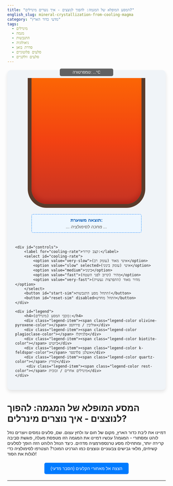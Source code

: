 ```yaml
---
title: "המסע המופלא של המגמה: להפוך לנוצצים - איך נוצרים מינרלים?"
english_slug: mineral-crystallization-from-cooling-magma
category: "מדעי כדור הארץ"
tags:
  - מינרלים
  - מגמה
  - התגבשות
  - גיאולוגיה
  - סדרת בואן
  - סלעים פלוטוניים
  - סלעים וולקניים
---
```

<div id="app-container">
    <div id="sim-area">
        <div id="temperature-display">טמפרטורה: <span id="current-temp">...</span>°C</div>
        <div id="crucible">
            <div id="magma"></div>
            <div id="crystal-container"></div>
            <div id="cooling-overlay"></div> <!-- Added for cooling effect -->
        </div>
        <div id="rock-preview">
            <h4>תוצאה משוערת:</h4>
            <p id="rock-type">... מחכה לסימולציה ...</p>
        </div>
    </div>

    <div id="controls">
        <label for="cooling-rate">קצב קירור:</label>
        <select id="cooling-rate">
            <option value="very-slow">איטי מאוד (עומק רב)</option>
            <option value="slow" selected>איטי (עומק בינוני)</option>
            <option value="medium">בינוני</option>
            <option value="fast">מהיר (קרוב לפני השטח)</option>
            <option value="very-fast">מהיר מאוד (התפרצות געשית)</option>
        </select>
        <button id="start-sim">התחל מסע התגבשות!</button>
        <button id="reset-sim" disabled>התחל מחדש</button>
    </div>

    <div id="legend">
        <h4>כוכבי המסע (מינרלים):</h4>
        <div class="legend-item"><span class="legend-color olivine-pyroxene-color"></span> אוליבין / פירוקסן</div>
        <div class="legend-item"><span class="legend-color plagioclase-color"></span> פלגיוקלז</div>
        <div class="legend-item"><span class="legend-color biotite-color"></span> ביוטיט</div>
        <div class="legend-item"><span class="legend-color k-feldspar-color"></span> אשלגן פלדספר</div>
        <div class="legend-item"><span class="legend-color quartz-color"></span> קוורץ</div>
         <div class="legend-item"><span class="legend-color rest-color"></span> מינרלים אחרים / זכוכית</div>
    </div>
</div>

<h1>המסע המופלא של המגמה: להפוך לנוצצים - איך נוצרים מינרלים?</h1>
<p>דמיינו את ליבת כדור הארץ, מקום של חום עז ולחץ עצום. שם, סלעים נמסים ויוצרים נוזל לוהט ומסתורי - המגמה! עכשיו דמיינו את המגמה הזו מטפסת מעלה, פוגשת סביבה קרירה יותר, ומתחילה מסע טרנספורמציה מדהים. כיצד הנוזל הלוהט הזה הופך לסלעים קשיחים, מלאי גבישים צבעוניים ונוצצים כמו הגרניט המוכר? הצטרפו לסימולציה כדי לגלות את הסוד!</p>

<button id="toggle-explanation">הצצה אל מאחורי הקלעים (הסבר מדעי)</button>

<div id="explanation" style="display: none;">
    <h2>הסבר: מסע ההתגבשות המדהים</h2>
    <h3>מהי מגמה ומדוע היא מתגבשת?</h3>
    <p>מגמה היא סלע מותך לוהט, לרוב בעומק רב בכדור הארץ. היא נוצרת באזורים שבהם הטמפרטורה והלחץ גבוהים מספיק כדי להתיך סלעים. כשהמגמה מוצאת דרכה מעלה, לתוך סדקים בקרום או אל פני השטח (אז נקראת "לבה"), היא מתחילה להתקרר. תהליך הקירור הזה הוא המפתח לשינוי: האטומים והמולקולות החופשיים יחסית במצב הנוזלי מתחילים לאבד אנרגיה ולהתארגן במבנים מסודרים וחוזרים על עצמם – מבנים גבישיים. כל מבנה גבישי כזה הוא מינרל ספציפי.</p>

    <h3>הקצב קובע הכל: השפעת קצב הקירור</h3>
    <p>קצב הקירור הוא הגורם הדרמטי ביותר המשפיע על התוצאה הסופית:</p>
    <ul>
        <li><strong>קירור איטי מאוד (עומק רב):</strong> כשהמגמה כלואה עמוק בפנים, היא מתקררת לאט לאט, לעיתים במשך אלפי או מיליוני שנים. קצב קירור כזה מאפשר לאטומים "זמן איכות" למצוא את מקומם, לנוע בחופשיות יחסית (בתוך הנוזל שעדיין חם), ולהצטרף לגבישים קיימים. התוצאה: נוצרים מעט מוקדי התגבשות (גרעיני גיבוש), אך הגבישים שכן נוצרים גדלים לגדלים מרשימים, הנראים לעין בלתי מזוינת בקלות. סלעים כאלה נקראים <strong>סלעים פלוטוניים</strong> או <strong>אינטרוסיביים</strong> (חודרים), ומרקמם גס גביש (פנריטי). גרניט הוא הדוגמה הקלאסית.</li>
        <li><strong>קירור מהיר מאוד (פני השטח - לבה):</strong> כשהלבה פורצת בהתפרצות געשית, היא נחשפת מייד לאוויר או למים ומתקררת במהירות מסחררת (תוך שעות, ימים או שנים). קצב קירור כזה "מקפיא" את האטומים במקומם לפני שהספיקו להתארגן לגבישים גדולים. התוצאה: נוצרים המון מוקדי התגבשות זעירים, אך הגבישים נשארים קטנים עד מיקרוסקופיים. סלעים כאלה נקראים <strong>סלעים וולקניים</strong> או <strong>אקסטרוסיביים</strong> (פורצים), ומרקמם דק גביש (אפניטי). בזלת היא הדוגמה המוכרת ביותר. במקרים קיצוניים של קירור מהיר במיוחד, כלל לא נוצרים גבישים, ונוצרת זכוכית וולקנית כמו אובסידיאן.</li>
    </ul>

    <h3>סדרת בואן: מי מופיע ראשון בחגיגה?</h3>
    <p>הגיאולוג נורמן ל. בואן גילה שמינרלים שונים מתגבשים מסוג מגמה נפוץ (בזלתית) בסדר טמפרטורות יחסית קבוע ככל שהמגמה מתקררת. הסדר, המכונה <strong>סדרת בואן</strong>, מתחיל במינרלים המתגבשים בטמפרטורות הגבוהות ביותר (כמו אוליבין ופירוקסן), וממשיך כשהטמפרטורה יורדת למינרלים אחרים (פלגיוקלז, ביוטיט, אמפיבול), ומסתיים בטמפרטורות הנמוכות ביותר עם מינרלים כמו אשלגן פלדספר, מוסקוביט וקוורץ. הסימולציה שלנו מציגה גרסה פשוטה ומרהיבה של סדר ההופעה הזה, ומאפשרת לכם לראות כיצד קצב הקירור משפיע לא רק על גודל הגבישים, אלא גם על הרכב המינרלים ש"מצליחים" להתגבש בסלע הסופי.</p>
</div>

<style>
    /* Overall App Styling */
    #app-container {
        display: flex;
        flex-direction: column;
        align-items: center;
        margin: 20px auto;
        padding: 25px;
        border-radius: 12px;
        background-color: #f0f4f8; /* Soft light background */
        box-shadow: 0 6px 12px rgba(0, 0, 0, 0.1);
        max-width: 600px; /* Limit width for better appearance */
        font-family: 'Arial', sans-serif; /* Modern font */
    }

    #sim-area {
         position: relative; /* For absolute positioning of temp */
         width: 100%;
         max-width: 350px; /* Control sim width */
         display: flex;
         flex-direction: column;
         align-items: center;
         margin-bottom: 25px;
    }

    #temperature-display {
        position: absolute;
        top: -30px;
        left: 50%;
        transform: translateX(-50%);
        background-color: rgba(0, 0, 0, 0.6);
        color: white;
        padding: 5px 10px;
        border-radius: 5px;
        font-size: 0.9em;
        z-index: 10; /* Above crucible */
        min-width: 150px;
        text-align: center;
    }

    /* Crucible (Container) Styling */
    #crucible {
        width: 100%;
        height: 400px; /* Slightly taller */
        border: 12px solid #5a3b2b; /* Darker, richer brown */
        border-top: none; /* No top border */
        border-radius: 0 0 60px 60px; /* More pronounced rounded bottom */
        position: relative;
        overflow: hidden; /* Hide content outside bounds */
        background-color: #c0805a; /* Base color for crucible sides */
        box-shadow: inset 0 -10px 15px rgba(0, 0, 0, 0.3); /* Inner shadow for depth */
    }

    /* Magma (Simulated Liquid) Styling */
    #magma {
        position: absolute;
        top: 0;
        left: 0;
        width: 100%;
        height: 100%;
        /* Initial hot magma gradient */
        background: linear-gradient(to bottom, rgba(255, 100, 0, 0.95), rgba(255, 50, 0, 0.8), rgba(200, 0, 0, 0.6));
        opacity: 1; /* Starts fully opaque */
        transition: opacity var(--sim-duration) linear, background var(--sim-duration) linear; /* Use CSS variable for duration */
    }

     #cooling-overlay {
         position: absolute;
         top: 0;
         left: 0;
         width: 100%;
         height: 100%;
         background-color: rgba(70, 90, 110, 0); /* Start transparent */
         transition: background-color var(--sim-duration) linear; /* Smooth transition to cooler color */
     }


    /* Crystal Container and Crystal Styling */
    #crystal-container {
        position: absolute;
        top: 0;
        left: 0;
        width: 100%;
        height: 100%;
        pointer-events: none; /* Ignore clicks on crystal layer */
        z-index: 5; /* Below temperature, above magma */
    }

    .crystal {
        position: absolute;
        border-radius: 50%; /* Keep initial circles */
        background-color: rgba(255, 255, 255, 0.8); /* Default, slightly transparent white */
        width: 3px; /* Start very small */
        height: 3px;
        /* transition: width 0.5s ease-out, height 0.5s ease-out; */ /* Growth will be handled by JS for dynamic speed */
        transform: translate(-50%, -50%); /* Center the crystal on its x,y coords */
        box-sizing: border-box;
        opacity: 0; /* Start invisible */
        animation: fadeIn 0.5s ease-out forwards; /* Fade in when nucleated */
    }

    @keyframes fadeIn {
        to { opacity: 1; }
    }

    /* Specific Mineral Colors & Appearance */
    .olivine-pyroxene-color { background-color: darkolivegreen; border: 1px solid #556b2f; }
    .crystal.olivine-pyroxene { background-color: darkolivegreen; border: 1px solid #556b2f; } /* Dark green/brown */

    .plagioclase-color { background-color: lightgray; border: 1px solid gray; }
     /* Plagioclase can be more rectangular/tabular, try slightly different shapes if possible? Or just varied size */
    .crystal.plagioclase { background-color: lightgray; border: 1px solid gray; border-radius: 20%; } /* Slightly less round */


    .biotite-color { background-color: black; border: 1px solid #222; }
    /* Biotite is flaky, maybe simulate with slightly flatter shape or darker border */
    .crystal.biotite { background-color: black; border: 1px solid #222; border-radius: 10%; } /* Flaky appearance attempt */


    .k-feldspar-color { background-color: lavenderblush; border: 1px solid pink; }
    .crystal.k-feldspar { background-color: lavenderblush; border: 1px solid pink; } /* Pinkish/white */

    .quartz-color { background-color: rgba(128, 128, 128, 0.5); border: 1px solid #666; }
     /* Quartz is glassy, maybe semi-transparent */
    .crystal.quartz { background-color: rgba(128, 128, 128, 0.5); border: 1px solid #666; } /* Semi-transparent gray */

     .rest-color { background-color: #555; border: 1px solid #333;}
     .crystal.rest { background-color: #555; border: 1px solid #333;} /* Represents uncrystallized/fine matrix */


    /* Controls and Legend Styling */
    #controls {
        display: flex;
        flex-wrap: wrap; /* Allow wrapping on smaller screens */
        justify-content: center;
        align-items: center;
        gap: 15px 20px; /* Row and column gap */
        margin-bottom: 25px;
        padding: 15px;
        background-color: #eef2f7;
        border-radius: 8px;
        width: 100%;
        max-width: 500px;
        box-shadow: 0 2px 4px rgba(0, 0, 0, 0.05);
    }

    #controls label {
        font-weight: bold;
        color: #333;
    }

    #controls select,
    #controls button {
        padding: 10px 15px;
        border: 1px solid #ccc;
        border-radius: 5px;
        font-size: 1em;
        cursor: pointer;
        transition: all 0.3s ease;
    }

    #controls select {
        background-color: white;
        appearance: none; /* Remove default arrow */
        background-image: url('data:image/svg+xml;charset=US-ASCII,%3Csvg%20xmlns%3D%22http%3A%2F%2Fwww.w3.org%2F2000%2Fsvg%22%20width%3D%22292.4%22%20height%3D%22292.4%22%3E%3Cpath%20fill%3D%22%23007bff%22%20d%3D%22M287%2C114.7L159.2%2C221.3c-5.3%2C4.2-12.9%2C4.2-18.2%2C0L5.4%2C114.7c-6-4.7-6.9-13.7-2.1-19.8c4.7-6%2C13.7-6.9%2C19.8-2.1l123.7%2C97.8l123.7-97.8c6-4.7%2C15-3.9%2C19.8%2C2.1C293.9%2C101%2C293%2C109.1%2C287%2C114.7z%22%2F%3E%3C%2Fsvg%3E');
        background-repeat: no-repeat;
        background-position: right 10px top 50%;
        background-size: 12px auto;
        padding-right: 30px; /* Make space for arrow */
    }

    #start-sim {
        background-color: #28a745; /* Success green */
        color: white;
        border-color: #28a745;
    }

    #start-sim:hover:not(:disabled) {
        background-color: #218838;
        border-color: #1e7e34;
    }

    #reset-sim {
        background-color: #dc3545; /* Danger red */
        color: white;
        border-color: #dc3545;
    }
     #reset-sim:hover:not(:disabled) {
        background-color: #c82333;
        border-color: #bd2130;
    }


    #controls button:disabled,
     #controls select:disabled {
        background-color: #e9ecef;
        color: #6c757d;
        border-color: #ced4da;
        cursor: not-allowed;
        opacity: 0.7;
    }

    #legend {
        margin-top: 25px;
        padding: 15px;
        border: 1px solid #d4d4d4;
        border-radius: 8px;
        background-color: #ffffff;
        box-shadow: 0 2px 4px rgba(0, 0, 0, 0.05);
        width: 100%;
        max-width: 500px;
    }

    #legend h4 {
        margin-top: 0;
        margin-bottom: 12px;
        text-align: center;
        color: #333;
        font-size: 1.1em;
    }

    .legend-item {
        display: flex;
        align-items: center;
        margin-bottom: 8px;
        font-size: 0.95em;
        color: #555;
    }

    .legend-color {
        display: inline-block;
        width: 20px; /* Larger color swatches */
        height: 20px;
        margin-inline-end: 10px;
        border: 1px solid #ccc; /* Add border for visibility */
        box-sizing: border-box;
        border-radius: 4px; /* Slightly rounded legend colors */
    }

     /* Specific Legend Color Borders (Match crystal borders) */
    .olivine-pyroxene-color { border: 1px solid #556b2f; }
    .plagioclase-color { border: 1px solid gray; }
    .biotite-color { border: 1px solid #222; }
    .k-feldspar-color { border: 1px solid pink; }
    .quartz-color { border: 1px solid #666; }
    .rest-color { border: 1px solid #333; }


    /* Explanation Section Styling */
    #toggle-explanation {
        margin: 20px auto;
        display: block;
        background-color: #007bff;
        color: white;
        border: none;
        padding: 10px 20px;
        border-radius: 5px;
        cursor: pointer;
        font-size: 1em;
        transition: background-color 0.3s ease;
    }

    #toggle-explanation:hover {
        background-color: #0056b3;
    }

    #explanation {
        margin-top: 20px;
        padding: 25px;
        border: 1px solid #ccc;
        border-radius: 8px;
        background-color: #f9f9f9;
        max-width: 700px; /* Allow explanation to be wider */
        margin-left: auto;
        margin-right: auto;
        line-height: 1.6;
        color: #333;
    }

    #explanation h2 {
        color: #0056b3;
        margin-top: 0;
        border-bottom: 2px solid #007bff;
        padding-bottom: 10px;
        margin-bottom: 15px;
    }

    #explanation h3 {
        color: #555;
        margin-top: 20px;
        margin-bottom: 10px;
    }

    #explanation p {
        margin-bottom: 15px;
    }

    #explanation ul {
        margin-top: 10px;
        margin-bottom: 15px;
        padding-inline-start: 25px;
    }

    #explanation li {
        margin-bottom: 8px;
    }

     #rock-preview {
        margin-top: 20px;
        padding: 10px 15px;
        border: 1px dashed #007bff;
        border-radius: 5px;
        background-color: #eef7ff;
        text-align: center;
        width: 100%;
        box-sizing: border-box;
     }

     #rock-preview h4 {
         margin: 0 0 5px 0;
         color: #0056b3;
     }

     #rock-preview p {
         margin: 0;
         font-style: italic;
         color: #555;
     }


</style>

<script>
    const magmaDiv = document.getElementById('magma');
    const crystalContainer = document.getElementById('crystal-container');
    const coolingOverlay = document.getElementById('cooling-overlay'); // Added overlay
    const coolingRateSelect = document.getElementById('cooling-rate');
    const startSimButton = document.getElementById('start-sim');
    const resetSimButton = document.getElementById('reset-sim');
    const toggleExplanationButton = document.getElementById('toggle-explanation');
    const explanationDiv = document.getElementById('explanation');
    const temperatureDisplay = document.getElementById('current-temp');
    const rockTypeDisplay = document.getElementById('rock-type');

    let animationFrameId = null;
    let startTime = null;
    let simulationDuration = 40000; // 40 seconds for the full simulation
    let isSimRunning = false;
    let crystals = []; // Store crystal data: { type, x, y, nucleationTime, element, mineralDef }

    // Define simulation duration as a CSS variable
    document.documentElement.style.setProperty('--sim-duration', `${simulationDuration / 1000}s`);


    // Mineral data with crystallization temp ranges (simulated, arbitrary units) and max size
    // Ranges are relative to the start/end temps of the sim
    const minerals = [
        { type: 'Olivine/Pyroxene', class: 'olivine-pyroxene', tempRange: [1200, 1050], maxSize: 30, legendColorClass: 'olivine-pyroxene-color' },
        { type: 'Plagioclase', class: 'plagioclase', tempRange: [1100, 800], maxSize: 25, legendColorClass: 'plagioclase-color' },
        { type: 'Biotite', class: 'biotite', tempRange: [900, 750], maxSize: 20, legendColorClass: 'biotite-color' },
        { type: 'K-Feldspar', class: 'k-feldspar', tempRange: [800, 650], maxSize: 35, legendColorClass: 'k-feldspar-color' },
        { type: 'Quartz', class: 'quartz', tempRange: [700, 550], maxSize: 40, legendColorClass: 'quartz-color' }
    ];

    // Cooling rate settings: temp range covered, nucleation probability multiplier, growth speed multiplier
    const coolingRates = {
        'very-slow': { tempEnd: 550, nucleationFactor: 1.5, growthFactor: 0.001, durationMultiplier: 2, rockType: 'סלע פלוטוני (גס גביש)' },
        'slow': { tempEnd: 600, nucleationFactor: 1.0, growthFactor: 0.0008, durationMultiplier: 1.5, rockType: 'סלע פלוטוני/בינוני (גס/בינוני גביש)' },
        'medium': { tempEnd: 750, nucleationFactor: 0.7, growthFactor: 0.0005, durationMultiplier: 1.0, rockType: 'סלע בינוני (דק גביש עם גבישים גדולים)' }, // Porphyritic texture
        'fast': { tempEnd: 900, nucleationFactor: 0.4, growthFactor: 0.0002, durationMultiplier: 0.7, rockType: 'סלע וולקני (דק גביש)' },
        'very-fast': { tempEnd: 1050, nucleationFactor: 0.1, growthFactor: 0.00005, durationMultiplier: 0.5, rockType: 'סלע וולקני (זכוכיתי/דק גביש מאוד)' } // May only get minimal or no crystals
    };
    const simTempStart = 1250; // Starting temp for all simulations

    // Initialize legend colors dynamically
    function initializeLegend() {
        minerals.forEach(mineral => {
            const legendSpan = document.querySelector(`.legend-color.${mineral.legendColorClass}`);
            if (legendSpan) {
                // Color is applied via CSS class, just ensure element exists
            }
        });
         // Add 'rest' color to legend dynamically if needed, or just keep it in CSS
         const restLegendSpan = document.querySelector('.legend-color.rest-color');
         if(!restLegendSpan) {
              const restItem = document.createElement('div');
              restItem.classList.add('legend-item');
              restItem.innerHTML = '<span class="legend-color rest-color"></span> מינרלים אחרים / זכוכית';
              document.getElementById('legend').appendChild(restItem); // Assuming rest color is needed
         }
    }


    function startSimulation() {
        if (isSimRunning) return;

        isSimRunning = true;
        startTime = performance.now();
        crystals = [];
        crystalContainer.innerHTML = ''; // Clear previous crystals

        const selectedRate = coolingRateSelect.value;
        const rateSetting = coolingRates[selectedRate];
        const currentSimDuration = simulationDuration * rateSetting.durationMultiplier;
        document.documentElement.style.setProperty('--sim-duration', `${currentSimDuration / 1000}s`);


        // Reset magma/overlay appearance and set transitions
        magmaDiv.style.transition = `opacity ${currentSimDuration / 1000}s linear, background ${currentSimDuration / 1000}s linear`;
        coolingOverlay.style.transition = `background-color ${currentSimDuration / 1000}s linear`;

        // Start hot state
        magmaDiv.style.opacity = 1;
        magmaDiv.style.background = 'linear-gradient(to bottom, rgba(255, 100, 0, 0.95), rgba(255, 50, 0, 0.8), rgba(200, 0, 0, 0.6))';
        coolingOverlay.style.backgroundColor = 'rgba(70, 90, 110, 0)'; // Start transparent

        // End cool state (matches rest/matrix color)
        // Need to delay setting the *end* state transition until the sim starts? Or just rely on progress calculation?
        // Let's rely on progress and manual updates for flexibility

        rockTypeDisplay.textContent = '... מתגבש ...';

        startSimButton.disabled = true;
        coolingRateSelect.disabled = true;
        resetSimButton.disabled = false;

        animationFrameId = requestAnimationFrame(updateSimulation);
    }

    function updateSimulation(currentTime) {
        if (!startTime) startTime = currentTime; // Initialize startTime on first frame

        const selectedRate = coolingRateSelect.value;
        const rateSetting = coolingRates[selectedRate];
        const currentSimDuration = simulationDuration * rateSetting.durationMultiplier;

        const elapsedTime = currentTime - startTime;
        const progress = Math.min(elapsedTime / currentSimDuration, 1); // Progress from 0 to 1

        // Simple non-linear simulated temperature drop (cools faster at the beginning)
        const currentSimTemp = simTempStart - (simTempStart - rateSetting.tempEnd) * (1 - Math.cos(progress * Math.PI / 2)); // Ease-out quad

        // Update temperature display
        temperatureDisplay.textContent = Math.round(currentSimTemp);

         // Update magma appearance based on temperature/progress
         // Opacity decreases as solidification happens
         magmaDiv.style.opacity = Math.max(0.3, 1 - progress * 0.8); // Becomes less opaque
         // Background color shifts towards cooler shades
         const r = Math.max(50, 255 - progress * 200);
         const g = Math.max(50, 100 - progress * 50);
         const b = Math.max(50, 0 + progress * 50);
         magmaDiv.style.background = `linear-gradient(to bottom, rgba(${r}, ${g}, ${b}, ${magmaDiv.style.opacity}), rgba(${r*0.8}, ${g*0.8}, ${b*0.8}, ${magmaDiv.style.opacity*0.8}))`;

         // Update cooling overlay transparency
         coolingOverlay.style.backgroundColor = `rgba(70, 90, 110, ${progress * 0.4})`; // Blueish tint increases with cooling


        // Nucleate new crystals
        minerals.forEach(mineral => {
            // Check if current temp is within crystallization range for this mineral
            if (currentSimTemp <= mineral.tempRange[0] && currentSimTemp > mineral.tempRange[1]) {
                 // Nucleation chance: higher early in the temp range, higher with slower cooling, higher with less existing crystals nearby?
                 // Simple chance based on rate factor and position within mineral's temp range
                 const tempRangeFraction = (mineral.tempRange[0] - currentSimTemp) / (mineral.tempRange[0] - mineral.tempRange[1]); // 0 at start of range, 1 at end
                 const nucleationChance = rateSetting.nucleationFactor * (tempRangeFraction * 0.5 + 0.5) * (1/currentSimDuration) * 10000; // Adjusted for duration

                 if (Math.random() < nucleationChance) {
                     nucleateCrystal(mineral, elapsedTime);
                 }
            }
        });

        // Grow existing crystals
        crystals.forEach(crystal => {
             // Growth happens as long as temp is below the start temp of the mineral
             // Growth rate depends on cooling rate, time since nucleation, and current temperature relative to range
             if (currentSimTemp <= crystal.mineralDef.tempRange[0]) {
                 const timeSinceNucleation = elapsedTime - crystal.nucleationTime;
                 // Growth is proportional to time since nucleation and rate's growth factor
                 // And also faster when temp is within the mineral's range
                 const tempGrowthMultiplier = (currentSimTemp > crystal.mineralDef.tempRange[1]) ?
                                                (crystal.mineralDef.tempRange[0] - currentSimTemp) / (crystal.mineralDef.tempRange[0] - crystal.mineralDef.tempRange[1]) * 0.5 + 0.5 // Faster within range
                                                : 0.2; // Slower below range, if any growth is possible

                 const growth = timeSinceNucleation * rateSetting.growthFactor * tempGrowthMultiplier;
                 const newSize = Math.min(3 + growth, crystal.mineralDef.maxSize); // Start at 3px, grow up to max size

                 crystal.element.style.width = `${newSize}px`;
                 crystal.element.style.height = `${newSize}px`;
                 // Position is centered by transform: translate(-50%, -50%)
             }
        });

        if (progress < 1) {
            animationFrameId = requestAnimationFrame(updateSimulation);
        } else {
            endSimulation();
        }
    }

    function nucleateCrystal(mineral, currentTime) {
        const containerRect = crystalContainer.getBoundingClientRect();
        // Adjust nucleation area slightly inwards
        const safePadding = 15; // Avoid edges
        const x = safePadding + Math.random() * (containerRect.width - 2 * safePadding);
        const y = safePadding + Math.random() * (containerRect.height - 2 * safePadding);

        const crystalElement = document.createElement('div');
        crystalElement.classList.add('crystal', mineral.class);
        crystalElement.style.left = `${x}px`; // Position refers to the center due to transform
        crystalElement.style.top = `${y}px`;
        // Initial size and opacity set by CSS and animation
        crystalContainer.appendChild(crystalElement);

        crystals.push({
            type: mineral.type,
            x: x,
            y: y,
            nucleationTime: currentTime,
            element: crystalElement,
            mineralDef: mineral // Store mineral definition for growth logic
        });
    }

    function endSimulation() {
        isSimRunning = false;
        cancelAnimationFrame(animationFrameId);
        animationFrameId = null;

        // Final state cleanup/feedback
        temperatureDisplay.textContent = 'התגבש!';
        magmaDiv.style.transition = ''; // Remove transitions
        coolingOverlay.style.transition = ''; // Remove transitions

         // Add 'rest' matrix color if not fully crystallized (high tempEnd or fast cooling)
        const selectedRate = coolingRateSelect.value;
        const rateSetting = coolingRates[selectedRate];
        const finalTemp = simTempStart - (simTempStart - rateSetting.tempEnd); // Actual simulated end temp
        const totalCrystallizedArea = crystals.reduce((sum, c) => {
            const size = parseFloat(c.element.style.width); // Get final size
            return sum + (size/2) * (size/2) * Math.PI; // Approximate area (circle)
        }, 0);
        const containerArea = crystalContainer.offsetWidth * crystalContainer.offsetHeight;
        const crystallizationPercentage = Math.min(100, (totalCrystallizedArea / containerArea) * 150); // Arbitrary scaling for visual density
        const remainingMagmaOpacity = Math.max(0, 1 - crystallizationPercentage / 100); // Less crystals = more remaining magma look

        // Apply final matrix background based on crystallization level
        if (crystallizationPercentage < 95 && finalTemp > minerals[minerals.length -1].tempRange[1] ) { // If not fully cooled/crystallized down to Quartz range
             // Apply the 'rest' color as a background layer or part of the magma gradient
             // Simplest is to set the magma div background to the final state color if significant liquid remains
             magmaDiv.style.background = '#555'; // Dark grey for uncrystallized matrix/glass
             magmaDiv.style.opacity = 1; // Make it solid opaque

             // If we want to show crystals EMBEDDED in matrix, keep crystals and set background
             // crystalContainer.style.background = '#555'; // Alternatively, set background on crystal layer
             // magmaDiv.style.opacity = 0; // Hide original magma gradient
        } else {
             // If mostly crystallized, the background can represent densely packed crystals or lighter matrix
             magmaDiv.style.background = '#ccc'; // Lighter matrix color
             magmaDiv.style.opacity = 1;
        }
         // Ensure the cooling overlay is fully applied if sim finished
         coolingOverlay.style.backgroundColor = `rgba(70, 90, 110, 0.4)`;


        // Determine rock type based on average crystal size or rate setting
        const avgCrystalSize = crystals.length > 0 ?
                                crystals.reduce((sum, c) => sum + parseFloat(c.element.style.width), 0) / crystals.length
                                : 0;

        let rockDescription = rateSetting.rockType;
         if(crystals.length === 0 && selectedRate === 'very-fast') {
             rockDescription = 'זכוכית וולקנית (אובסידיאן)';
         } else if (crystals.length > 0 && avgCrystalSize < 5 && selectedRate !== 'very-fast') {
             rockDescription = `סלע וולקני (דק גביש מאוד) - נוצרו גבישים זעירים: ${crystals.length} בסה"כ`;
         } else if (avgCrystalSize >= 5 && avgCrystalSize < 15) {
             rockDescription += ` - גבישים קטנים-בינוניים (${crystals.length} בסה"כ)`;
         } else if (avgCrystalSize >= 15 && avgCrystalSize < 30) {
              rockDescription += ` - גבישים בינוניים-גדולים (${crystals.length} בסה"כ)`;
         } else if (avgCrystalSize >= 30) {
              rockDescription += ` - גבישים גדולים מאוד (${crystals.length} בסה"כ)`;
         } else if (crystals.length > 0) {
              rockDescription += ` - ${crystals.length} גבישים בסה"כ`;
         }


        rockTypeDisplay.textContent = `התגבשות הסתיימה! תוצאה: ${rockDescription}`;


        startSimButton.disabled = false;
        coolingRateSelect.disabled = false;
        resetSimButton.disabled = false;
    }

    function resetSimulation() {
        cancelAnimationFrame(animationFrameId);
        animationFrameId = null;
        isSimRunning = false;
        startTime = null;
        crystals = [];
        crystalContainer.innerHTML = ''; // Clear crystals

        // Reset magma/overlay appearance immediately, remove transitions
        magmaDiv.style.transition = '';
        coolingOverlay.style.transition = '';

        magmaDiv.style.opacity = 1; // Reset magma appearance
        magmaDiv.style.background = 'linear-gradient(to bottom, rgba(255, 140, 0, 0.9), rgba(255, 69, 0, 0.7), rgba(255, 0, 0, 0.5));'; // Reset magma color
        coolingOverlay.style.backgroundColor = 'rgba(70, 90, 110, 0)'; // Reset overlay

        temperatureDisplay.textContent = '...';
        rockTypeDisplay.textContent = '... מחכה לסימולציה ...';


        startSimButton.disabled = false;
        coolingRateSelect.disabled = false;
        resetSimButton.disabled = true;
    }

    function toggleExplanation() {
        const isHidden = explanationDiv.style.display === 'none';
        explanationDiv.style.display = isHidden ? 'block' : 'none';
        toggleExplanationButton.textContent = isHidden ? 'הסתר הסבר' : 'הצצה אל מאחורי הקלעים (הסבר מדעי)';

        // Optional: Scroll to explanation if showing it
        if (isHidden) {
            explanationDiv.scrollIntoView({ behavior: 'smooth', block: 'start' });
        }
    }

    // Event listeners
    startSimButton.addEventListener('click', startSimulation);
    resetSimButton.addEventListener('click', resetSimulation);
    toggleExplanationButton.addEventListener('click', toggleExplanation);

    // Initial state setup
    initializeLegend();
    resetSimulation(); // Set initial state on load

</script>
---